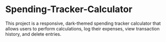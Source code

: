 # Spending-Tracker-Calculator
This project is a responsive, dark-themed spending tracker calculator that allows users to perform calculations, log their expenses, view transaction history, and delete entries. 
